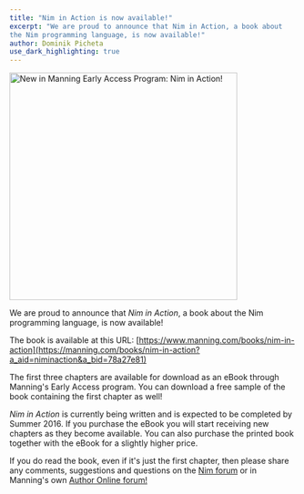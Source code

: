 ```yaml
---
title: "Nim in Action is now available!"
excerpt: "We are proud to announce that Nim in Action, a book about
the Nim programming language, is now available!"
author: Dominik Picheta
use_dark_highlighting: true
---
```


<div class="center">
  <a href="https://manning.com/books/nim-in-action?a_aid=niminaction&a_bid=78a27e81">
    <img src="{{site.baseurl}}/assets/niminaction/banner.jpg" alt="New in Manning Early Access Program: Nim in Action!" width="400"/>
  </a>
</div>

We are proud to announce that *Nim in Action*, a book about the Nim programming
language, is now available!

The book is available at this URL:
[https://www.manning.com/books/nim-in-action](https://manning.com/books/nim-in-action?a_aid=niminaction&a_bid=78a27e81)

The first three chapters are available for download
as an eBook through Manning's Early Access program. You can download a free
sample of the book containing the first chapter as well!

*Nim in Action* is currently being written and is expected to be completed by
Summer 2016. If you purchase the eBook you will start receiving new chapters
as they become available. You can also purchase the printed book together with
the eBook for a slightly higher price.

If you do read the book, even if it's just the first chapter, then please share
any comments, suggestions and questions on the
[Nim forum](http://forum.nim-lang.org/t/1978) or in
Manning's own [Author Online forum!](https://forums.manning.com/forums/nim-in-action)
